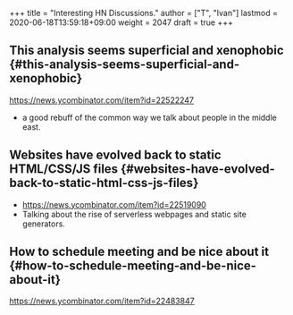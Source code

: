 +++
title = "Interesting HN Discussions."
author = ["T", "Ivan"]
lastmod = 2020-06-18T13:59:18+09:00
weight = 2047
draft = true
+++

## This analysis seems superficial and xenophobic {#this-analysis-seems-superficial-and-xenophobic}

<https://news.ycombinator.com/item?id=22522247>

-   a good rebuff of the common way we talk about people in the
    middle east.


## Websites have evolved back to static HTML/CSS/JS files {#websites-have-evolved-back-to-static-html-css-js-files}

-   <https://news.ycombinator.com/item?id=22519090>
-   Talking about the rise of serverless webpages and static site
    generators.


## How to schedule meeting and be nice about it {#how-to-schedule-meeting-and-be-nice-about-it}

<https://news.ycombinator.com/item?id=22483847>
